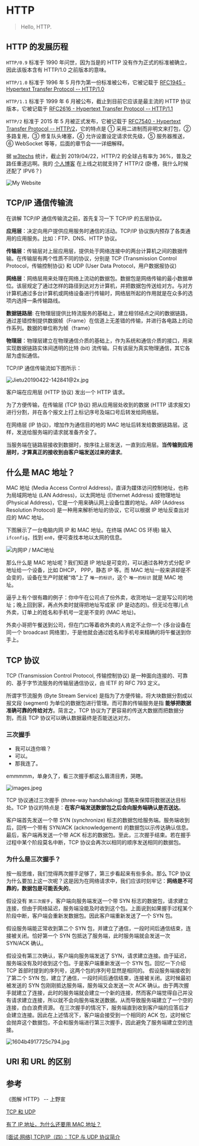 # HTTP

> Hello, HTTP.

## HTTP 的发展历程

`HTTP/0.9` 标准于 1990 年问世，因为当是的 HTTP 没有作为正式的标准被确立，因此该版本含有 HTTP/1.0 之前版本的意味。

`HTTP/1.0` 标准于 1996 年 5 月作为第一份标准被公布，它被记载于 [RFC1945 - Hypertext Transfer Protocol -- HTTP/1.0](http://www.ietf.org/rfc/rfc1945.txt)

`HTTP/1.1` 标准于 1999 年 6 月被公布，截止到目前它应该是最主流的 HTTP 协议版本，它被记载于 [RFC2616 - Hypertext Transfer Protocol -- HTTP/1.1](http://www.ietf.org/rfc/rfc2616.txt)

`HTTP/2` 标准于 2015 年 5 月被正式发布，它被记载于 [RFC7540 - Hypertext Transfer Protocol -- HTTP/2](http://www.ietf.org/rfc/rfc7540.txt)，它的特点是 ① 采用二进制而非明文来打包，② 多路复用，③ 修复队头堵塞，④ 允许设置设定请求优先级，⑤ 服务器推送，⑥ WebSocket 等等，后面的章节会一一详细解释。

据 [w3techs](https://w3techs.com/technologies/details/ce-http2/all/all) 统计，截止到 2019/04/22，HTTP/2 的全球占有率为 36%，普及之路任重道远啊。我的 [个人博客](https://yanceyleo.com) 在上线之初就支持了 HTTP/2 (卧槽，我什么时候还配了 IPV6？)

![My Website](https://yancey-assets.oss-cn-beijing.aliyuncs.com/Jietu20190422-104131%402x.jpg)

## TCP/IP 通信传输流

在讲解 TCP/IP 通信传输流之前，首先复习一下 TCP/IP 的五层协议。

**应用层**：决定向用户提供应用服务时通信的活动。TCP/IP 协议族内预存了各类通用的应用服务。比如：FTP、DNS、HTTP 协议。

**传输层**：传输层对上层应用层，提供处于网络连接中的两台计算机之间的数据传输。在传输层有两个性质不同的协议，分别是 TCP (Transmission Control Protocol，传输控制协议) 和 UDP (User Data Protocol，用户数据报协议)

**网络层**：网络层用来处理在网络上流动的数据包。数据包是网络传输的最小数据单位。该层规定了通过怎样的路径到达对方计算机，并把数据包传送给对方。与对方计算机通过多台计算机或网络设备进行传输时，网络层所起的作用就是在众多的选项内选择一条传输路线。

**数据链路层**: 在物理层提供比特流服务的基础上，建立相邻结点之间的数据链路，通过差错控制提供数据帧（Frame）在信道上无差错的传输，并进行各电路上的动作系列。数据的单位称为帧（frame）

**物理层**：物理层建立在物理通信介质的基础上，作为系统和通信介质的接口，用来实现数据链路实体间透明的比特 (bit) 流传输。只有该层为真实物理通信，其它各层为虚拟通信。

TCP/IP 通信传输流如下图所示：

![Jietu20190422-142841@2x.jpg](https://yancey-assets.oss-cn-beijing.aliyuncs.com/Jietu20190422-142841%402x.jpg)

客户端在应用层 (HTTP 协议) 发出一个 HTTP 请求。

为了方便传输，在传输层 (TCP 协议) 把从应用层处收到的数据 (HTTP 请求报文) 进行分割，并在各个报文上打上标记序号及端口号后转发给网络层。

在网络层 (IP 协议)，增加作为通信目的地的 MAC 地址后转发给数据链路层。这样，发送给服务端的请求就准备齐全了。

当服务端在链路层接收到数据时，按序往上层发送，一直到应用层。**当传输到应用层时，才算真正的接收到由客户端发送过来的请求**。

## 什么是 MAC 地址？

MAC 地址 (Media Access Control Address)，直译为媒体访问控制地址，也称为局域网地址
(LAN Address)，以太网地址 (Ethernet Address) 或物理地址 (Physical Address)，它是一个用来确认网上设备位置的地址。ARP (Address Resolution Protocol) 是一种用来解析地址的协议，它可以根据 IP 地址反查出对应的 MAC 地址。

下图展示了一台电脑内网 IP 和 MAC 地址。在终端 (MAC OS 环境) 输入 `ifconfig`，找到 `en0`，便可查找本地以太网的信息。

![内网IP / MAC地址](https://yancey-assets.oss-cn-beijing.aliyuncs.com/%3AUsers%3Ayanceyleo%3ADownloads%3AJietu20190422-141257.jpg)

那么什么是 MAC 地址呢？我们知道 IP 地址是可变的，可以通过各种方式分配 IP 地址给一个设备，比如 DHCP， PPP，静态 IP 等。而 MAC 地址一般来讲却是不会变的，设备在生产时就被“烙”上了 `唯一的标识`，这个 `唯一的标识` 就是 MAC 地址。

逼乎上有个很有趣的例子：你中午在公司点了份外卖，收货地址一定是写公司的地址；晚上回到家，再点外卖时就得把地址写成家 (IP 是动态的)。但无论在哪儿点外卖，订单上的姓名和手机号一定是不变的 (MAC 地址)。

外卖小哥把午餐送到公司，但在门口等着收外卖的人肯定不止你一个 (多台设备在同一个 broadcast 网络里)，于是他就会通过姓名和手机号来精确的将午餐送到你手上。

## TCP 协议

TCP (Transmission Control Protocol, 传输控制协议) 是一种面向连接的、可靠的、基于字节流服务的传输层通信协议，由 IETF 的 RFC 793 定义。

所谓字节流服务 (Byte Stream Service) 是指为了方便传输，将大块数据分割成以报文段 (segment) 为单位的数据包进行管理。而可靠的传输服务是指 **能够把数据准确可靠的传给对方**。简言之，TCP 协议为了更容易的传送大数据而把数据分割，而且 TCP 协议可以确认数据最终是否能送达对方。

### 三次握手

- 我可以连你嘛？
- 可以。
- 那我连了。

emmmmm，单身久了，看三次握手都这么眉清目秀，哭瞎。

![images.jpeg](https://yancey-assets.oss-cn-beijing.aliyuncs.com/images.jpeg)

TCP 协议通过三次握手 (three-way handshaking) 策略来保障将数据送达目标处。TCP 协议的特点是：**在客户端发送数据包之后会向服务端确认是否送达**。

客户端首先发送一个带 SYN (synchronize) 标志的数据包给服务端。服务端收到后，回传一个带有 SYN/ACK (acknowledgement) 的数据包以示传达确认信息。最后，客户端再发送一个带 ACK 标志的数据包。至此，三次握手结束。若在握手过程中某个阶段莫名中断，TCP 协议会再次以相同的顺序发送相同的数据包。

### 为什么是三次握手？

按一般思维，我们觉得两次握手足够了，第三步看起来有些多余。那么 TCP 协议为什么要加上这一次呢？这是因为在网络请求中，我们应该时刻牢记：**网络是不可靠的，数据包是可能丢失的**。

假设没有 `第三次握手`，客户端向服务端发送一个带 SYN 标志的数据包，请求建立连接，但由于网络延迟，服务端没能及时收到这个包。上面说到如果握手过程某个阶段中断，客户端会重新发数据包。因此客户端重新发送了一个 SYN 包。

假设服务端能正常收到第二个 SYN 包，并建立了通信，一段时间后通信结束，连接被关闭。恰好第一个 SYN 包抵达了服务端，此时服务端就会发送一次 SYN/ACK 确认。

假设没有第三次确认，客户端向服务端发送了 SYN，请求建立连接。由于延迟，服务端没有及时收到这个包。于是客户端重新发送一个 SYN 包。回忆一下介绍 TCP 首部时提到的序列号，这两个包的序列号显然是相同的。
假设服务端接收到了第二个 SYN 包，建立了通信，一段时间后通信结束，连接被关闭。这时候最初被发送的 SYN 包刚刚抵达服务端，服务端又会发送一次 ACK 确认。由于两次握手就建立了连接，此时的服务端就会建立一个新的连接，然而客户端觉得自己并没有请求建立连接，所以就不会向服务端发送数据。从而导致服务端建立了一个空的连接，白白浪费资源。
在三次握手的情况下，服务端直到收到客户端的应答后才会建立连接。因此在上述情况下，客户端会接受到一个相同的 ACK 包，这时候它会抛弃这个数据包，不会和服务端进行第三次握手，因此避免了服务端建立空的连接。

![1604b4917725c794.jpg](https://yancey-assets.oss-cn-beijing.aliyuncs.com/1604b4917725c794.jpg)


## URI 和 URL 的区别

## 参考

《图解 HTTP》 -- 上野宣

[TCP 和 UDP](https://juejin.im/post/583d2d6a67f356006bb7d535)

[有了 IP 地址，为什么还要用 MAC 地址？](https://www.zhihu.com/question/21546408)

[[面试∙网络] TCP/IP（四）：TCP 与 UDP 协议简介](https://juejin.im/post/5a2ff1f36fb9a04500030771)
